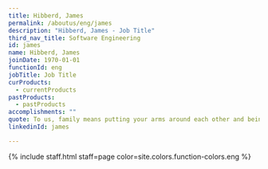 ```yaml
---
title: Hibberd, James
permalink: /aboutus/eng/james
description: "Hibberd, James - Job Title"
third_nav_title: Software Engineering
id: james
name: Hibberd, James
joinDate: 1970-01-01
functionId: eng
jobTitle: Job Title
curProducts:
  - currentProducts
pastProducts:
  - pastProducts
accomplishments: ""
quote: To us, family means putting your arms around each other and being there.
linkedinId: james

---
```


{% include staff.html staff=page color=site.colors.function-colors.eng %}
